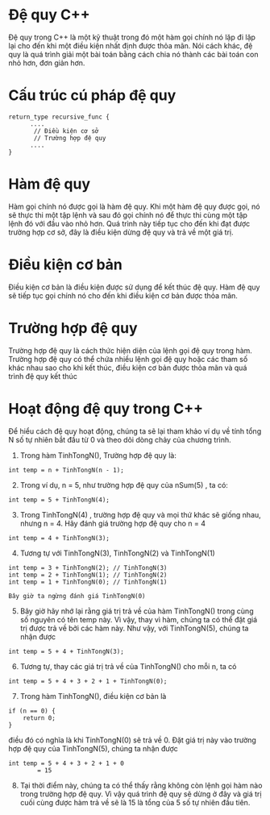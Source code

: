 # Đệ quy C++

Đệ quy trong C++ là một kỹ thuật trong đó một hàm gọi chính nó lặp đi lặp lại cho đến khi một điều kiện nhất định được thỏa mãn.
Nói cách khác, đệ quy là quá trình giải một bài toán bằng cách chia nó thành các bài toán con nhỏ hơn, đơn giản hơn.

# Cấu trúc cú pháp đệ quy
```
return_type recursive_func {
      ....
       // Điều kiện cơ sở
       // Trường hợp đệ quy
      ....
}
```
# Hàm đệ quy
Hàm gọi chính nó được gọi là hàm đệ quy. Khi một hàm đệ quy được gọi, nó sẽ thực thi một tập lệnh và sau đó gọi chính nó để thực thi cùng một tập lệnh đó với đầu vào nhỏ hơn. Quá trình này tiếp tục cho đến khi đạt được trường hợp cơ sở, đây là điều kiện dừng đệ quy và trả về một giá trị.

# Điều kiện cơ bản
Điều kiện cơ bản là điều kiện được sử dụng để kết thúc đệ quy. Hàm đệ quy sẽ tiếp tục gọi chính nó cho đến khi điều kiện cơ bản được thỏa mãn.

# Trường hợp đệ quy
Trường hợp đệ quy là cách thức hiện diện của lệnh gọi đệ quy trong hàm. Trường hợp đệ quy có thể chứa nhiều lệnh gọi đệ quy hoặc các tham số khác nhau sao cho khi kết thúc, điều kiện cơ bản được thỏa mãn và quá trình đệ quy kết thúc

# Hoạt động đệ quy trong C++
Để hiểu cách đệ quy hoạt động, chúng ta sẽ lại tham khảo ví dụ về tính tổng N số tự nhiên bắt đầu từ 0 và theo dõi dòng chảy của chương trình.

1. Trong hàm TinhTongN(), Trường hợp đệ quy là:
```
int temp = n + TinhTongN(n - 1);
```
2. Trong ví dụ, n = 5, như trường hợp đệ quy của nSum(5) , ta có:
```
int temp = 5 + TinhTongN(4);
```
3. Trong TinhTongN(4) , trường hợp đệ quy và mọi thứ khác sẽ giống nhau, nhưng n = 4. Hãy đánh giá trường hợp đệ quy cho n = 4
```
int temp = 4 + TinhTongN(3);
```
4. Tương tự với TinhTongN(3), TinhTongN(2) và TinhTongN(1)
```
int temp = 3 + TinhTongN(2); // TinhTongN(3) 
int temp = 2 + TinhTongN(1); // TinhTongN(2) 
int temp = 1 + TinhTongN(0); // TinhTongN(1)

Bây giờ ta ngừng đánh giá TinhTongN(0)
```
5. Bây giờ hãy nhớ lại rằng giá trị trả về của hàm TinhTongN() trong cùng số nguyên có tên temp này. Vì vậy, thay vì hàm, chúng ta có thể đặt giá trị được trả về bởi các hàm này. Như vậy, với TinhTongN(5), chúng ta nhận được
```
int temp = 5 + 4 + TinhTongN(3);
```
6. Tương tự, thay các giá trị trả về của TinhTongN() cho mỗi n, ta có
```
int temp = 5 + 4 + 3 + 2 + 1 + TinhTongN(0);
```
7. Trong hàm TinhTongN(), điều kiện cơ bản là
```
if (n == 0) {
    return 0;
}
```
điều đó có nghĩa là khi TinhTongN(0) sẽ trả về 0. Đặt giá trị này vào trường hợp đệ quy của TinhTongN(5), chúng ta nhận được
```
int temp = 5 + 4 + 3 + 2 + 1 + 0
        = 15
```
8. Tại thời điểm này, chúng ta có thể thấy rằng không còn lệnh gọi hàm nào trong trường hợp đệ quy. Vì vậy quá trình đệ quy sẽ dừng ở đây và giá trị cuối cùng được hàm trả về sẽ là 15 là tổng của 5 số tự nhiên đầu tiên.
